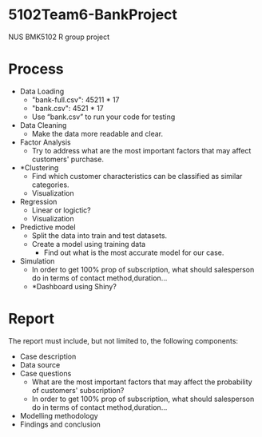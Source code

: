# 5102Team6-BankProject
NUS BMK5102 R group project

# Process
- Data Loading
  - "bank-full.csv": 45211 * 17
  - "bank.csv": 4521 * 17
  - Use “bank.csv” to run your code for testing
- Data Cleaning
  - Make the data more readable and clear.
- Factor Analysis
  - Try to address what are the most important factors that may affect customers' purchase.
- *Clustering
  - Find which customer characteristics can be classified as similar categories. 
  - Visualization
- Regression
  - Linear or logictic?
  - Visualization
- Predictive model
  - Split the data into train and test datasets.
  - Create a model using training data
    - Find out what is the most accurate model for our case.
- Simulation
  - In order to get 100% prop of subscription, what should salesperson do in terms of contact method,duration...
  - *Dashboard using Shiny?


# Report
The report must include, but not limited to, the following components:
  - Case description
  - Data source
  - Case questions
    - What are the most important factors that may affect the probability of customers' subscription?
    - In order to get 100% prop of subscription, what should salesperson do in terms of contact method,duration...
  - Modelling methodology
  - Findings and conclusion

